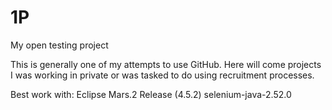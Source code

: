 # 1P
My open testing project

This is generally one of my attempts to use GitHub.
Here will come projects I was working in private or was tasked to do using recruitment processes.

Best work with:
Eclipse Mars.2 Release (4.5.2)
selenium-java-2.52.0
